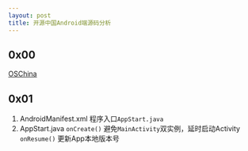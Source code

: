 ```yaml
---
layout: post
title: 开源中国Android端源码分析
---
```


## 0x00
[OSChina](https://git.oschina.net/oschina/android-app)     

## 0x01
1. AndroidManifest.xml
程序入口`AppStart.java`
2. AppStart.java
`onCreate()` 避免`MainActivity`双实例，延时启动Activity
`onResume()` 更新App本地版本号